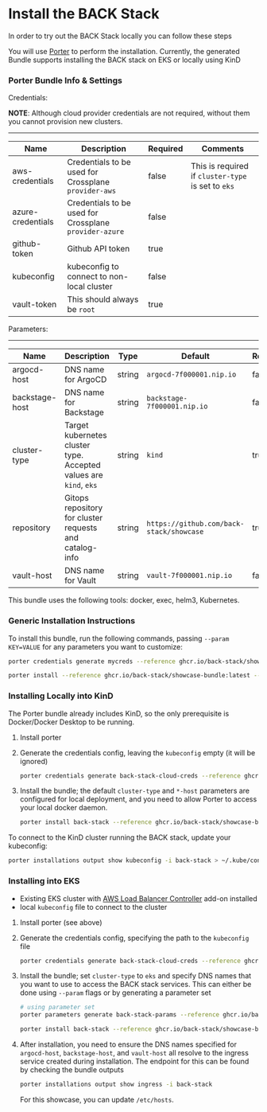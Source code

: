 # Install the BACK Stack

In order to try out the BACK Stack locally you can follow these steps

You will use [Porter][getporter] to perform the installation. Currently, the generated Bundle supports installing the BACK stack on EKS or locally using KinD

### Porter Bundle Info & Settings

Credentials:

**NOTE**: Although cloud provider credentials are not required, without them you cannot provision new clusters.

---

| Name              | Description                                            | Required | Comments                                           |
| ----------------- | ------------------------------------------------------ | -------- | -------------------------------------------------- |
| aws-credentials   | Credentials to be used for Crossplane `provider-aws`   | false    | This is required if `cluster-type` is set to `eks` |
| azure-credentials | Credentials to be used for Crossplane `provider-azure` | false    |                                                    |
| github-token      | Github API token                                       | true     |                                                    |
| kubeconfig        | kubeconfig to connect to non-local cluster             | false    |                                                    |
| vault-token       | This should always be `root`                           | true     |                                                    |

Parameters:

---

| Name           | Description                                                       | Type   | Default                                  | Required | Comments |
| -------------- | ----------------------------------------------------------------- | ------ | ---------------------------------------- | -------- | -------- |
| argocd-host    | DNS name for ArgoCD                                               | string | `argocd-7f000001.nip.io`                 | false    |          |
| backstage-host | DNS name for Backstage                                            | string | `backstage-7f000001.nip.io`              | false    |          |
| cluster-type   | Target kubernetes cluster type. Accepted values are `kind`, `eks` | string | `kind`                                   | true     |          |
| repository     | Gitops repository for cluster requests and catalog-info           | string | `https://github.com/back-stack/showcase` | true     |          |
| vault-host     | DNS name for Vault                                                | string | `vault-7f000001.nip.io`                  | false    |          |

This bundle uses the following tools: docker, exec, helm3, Kubernetes.

### Generic Installation Instructions

To install this bundle, run the following commands, passing `--param KEY=VALUE` for any parameters you want to customize:

```sh
porter credentials generate mycreds --reference ghcr.io/back-stack/showcase-bundle:latest
```

```sh
porter install --reference ghcr.io/back-stack/showcase-bundle:latest --credential-set mycreds --param repository=https://github.com/USER/REPO
```

### Installing Locally into KinD

The Porter bundle already includes KinD, so the only prerequisite is Docker/Docker Desktop to be running.

1.  Install porter
2.  Generate the credentials config, leaving the `kubeconfig` empty (it will be ignored)

    ```sh
    porter credentials generate back-stack-cloud-creds --reference ghcr.io/back-stack/showcase-bundle:latest
    ```

3.  Install the bundle; the default `cluster-type` and `*-host` parameters are configured for local deployment, and you need to allow Porter to access your local docker daemon.

    ```sh
    porter install back-stack --reference ghcr.io/back-stack/showcase-bundle:latest --credential-set back-stack-cloud-creds --param repository=https://github.com/USER/REPO --allow-docker-host-access
    ```

To connect to the KinD cluster running the BACK stack, update your kubeconfig:

```sh
porter installations output show kubeconfig -i back-stack > ~/.kube/config
```

### Installing into EKS

-  Existing EKS cluster with [AWS Load Balancer Controller][alb-controller] add-on installed
-  local `kubeconfig` file to connect to the cluster

1.  Install porter (see above)
2.  Generate the credentials config, specifying the path to the `kubeconfig` file

    ```sh
    porter credentials generate back-stack-cloud-creds --reference ghcr.io/back-stack/showcase-bundle:latest
    ```

3.  Install the bundle; set `cluster-type` to `eks` and specify DNS names that you want to use to access the BACK stack services. This can either be done using `--param` flags or by generating a parameter set

    ```sh
    # using parameter set
    porter parameters generate back-stack-params --reference ghcr.io/back-stack/showcase-bundle:latest

    porter install back-stack --reference ghcr.io/back-stack/showcase-bundle:latest --credential-set back-stack-cloud-creds --parameter-set back-stack-params
    ```

4.  After installation, you need to ensure the DNS names specified for `argocd-host`, `backstage-host`, and `vault-host` all resolve to the ingress service created during installation. The endpoint for this can be found by checking the bundle outputs

    ```sh
    porter installations output show ingress -i back-stack
    ```

    For this showcase, you can update `/etc/hosts`.

[getporter]: https://getporter.org
[alb-controller]: https://docs.aws.amazon.com/eks/latest/userguide/aws-load-balancer-controller.html

